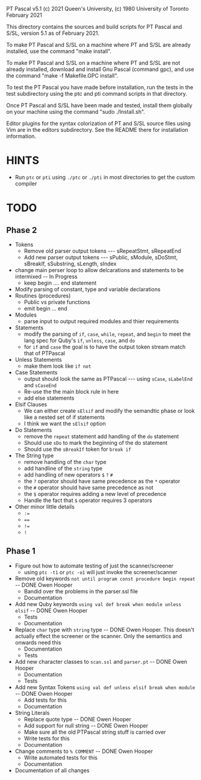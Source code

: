 PT Pascal v5.1 (c) 2021 Queen's University, (c) 1980 University of Toronto
February 2021

This directory contains the sources and build scripts for 
PT Pascal and S/SL, version 5.1 as of February 2021.

To make PT Pascal and S/SL on a machine where PT and S/SL 
are already installed, use the command "make install".

To make PT Pascal and S/SL on a machine where PT and S/SL 
are not already installed, download and install Gnu Pascal
(command gpc), and use the command "make -f Makefile.GPC install".

To test the PT Pascal you have made before installation,
run the tests in the test subdirectory using the ptc and pti
command scripts in that directory.

Once PT Pascal and S/SL have been made and tested, install them 
globally on your machine using the command "sudo ./Install.sh".

Editor plugins for the syntax colorization of PT and S/SL
source files using Vim are in the editors subdirectory.
See the README there for installation information.
# HINTS
- Run `ptc` or `pti` using `./ptc` or `./pti` in most directories to get the custom compiler

# TODO 

## Phase 2
- Tokens
   - Remove old parser output tokens --- sRepeatStmt, sRepeatEnd
   - Add new parser output tokens    --- sPublic, sModule, sDoStmt, sBreakIf, sSubstring, sLength, sIndex
- change main perser loop to allow delcarations and statements to be intermixed -- In Progress
   - keep begin .... end statement
- Modify parsing of constant, type and variable declarations
- Routines (procedures)
   - Public vs private functions
   - emit begin ... end
- Modules
   - parse input to output required modules and thier requirements
- Statements
   - modify the parsing of `if`, `case`, `while`, `repeat`, and `begin` to meet the lang spec for Quby's `if`, `unless`, `case`, and `do`
   - for `if` and `case` the goal is to have the output token stream match that of PTPascal
- Unless Statements 
   - make them look like `if not` 
- Case Statements 
   - output should look the same as PTPascal --- using `sCase`, `sLabelEnd` and `sCaseEnd`
   - Re-use the the main block rule in here
   - add else statements 
- Elsif Clauses
   - We can either create `sElsif` and modify the semandtic phase or look like a nested set of if statements
   - I think we want the `sElsif` option
- Do Statements
   - remove the `repeat` statement add handling of the `do` statement
   - Should use `sDo` to mark the beginning of the do statement
   - Should use the `sBreakIf` token for `break if`
- The String type
   - remove handling of the `char` type 
   - add handline of the `string` type
   - add handling of new operators `$` `?` `#` 
   - the `?` operator should have same precedence as the `*` operator
   - the `#` operator should have same precedence as not
   - the `$` operator requires adding a new level of precedence
   - Handle the fact that `$` operator requires 3 operators
- Other minor little details
   - `:=`
   - `==`
   - `!=` 
   - `!`

## Phase 1
- Figure out how to automate testing of just the scanner/screener
   - using `ptc -t1` or `ptc -o1` will just invoke the screener/scanner
- Remove old keywords `not until program const procedure begin repeat` -- DONE Owen Hooper
   - Bandid over the problems in the parser.ssl file
   - Documentation
- Add new Quby keywords `using val def break when module unless elsif` -- DONE Owen Hooper
   - Tests
   - Documentation
- Replace `char` type with `string` type -- DONE Owen Hooper. This doesn't actually effect the screener or the scanner. Only the semantics and onwards need this
   - Documentation
   - Tests
- Add new character classes to `scan.ssl` and `parser.pt` -- DONE Owen Hooper
   - Documentation
   - Tests
- Add new Syntax Tokens `using val def unless elsif break when module` -- DONE Owen Hooper
   - Add tests for this
   - Documentation
- String Literals 
   - Replace quote type -- DONE Owen Hooper
   - Add support for null string -- DONE Owen Hooper
   - Make sure all the old PTPascal string stuff is carried over
   - Write tests for this
   - Documentation
- Change comments to `% COMMENT` -- DONE Owen Hooper
   - Write automated tests for this 
   - Documentation
- Documentation of all changes

